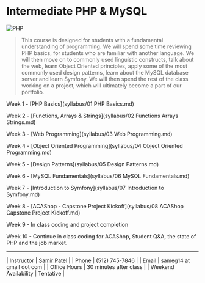 Intermediate PHP & MySQL
========================
![PHP](http://thedeveloperworldisyours.com/wp-content/uploads/php.png "PHP")

> This course is designed for students with a fundamental understanding of programming. 
> We will spend some time reviewing PHP basics, for students who are familiar with another language.
> We will then move on to commonly used linguistic constructs, talk about the web, learn Object Oriented principles,
apply some of the most commonly used design patterns, learn about the MySQL database server and learn Symfony.
> We will then spend the rest of the class working on a project, which will ultimately become a part of our portfolio.

Week 1 - [PHP Basics](syllabus/01 PHP Basics.md)

Week 2 - [Functions, Arrays & Strings](syllabus/02 Functions Arrays Strings.md)

Week 3 - [Web Programming](syllabus/03 Web Programming.md)

Week 4 - [Object Oriented Programming](syllabus/04 Object Oriented Programming.md)

Week 5 - [Design Patterns](syllabus/05 Design Patterns.md)

Week 6 - [MySQL Fundamentals](syllabus/06 MySQL Fundamentals.md)

Week 7 - [Introduction to Symfony](syllabus/07 Introduction to Symfony.md)

Week 8 - [ACAShop - Capstone Project Kickoff](syllabus/08 ACAShop Capstone Project Kickoff.md)

Week 9 - In class coding and project completion

Week 10 - Continue in class coding for ACAShop, Student Q&A, the state of PHP and the job market.

***

| Instructor | [Samir Patel](http://samirpatel.me) |
| Phone | (512) 745-7846 |
| Email | sameg14 at gmail dot com |
| Office Hours | 30 minutes after class |
| Weekend Availability | Tentative |